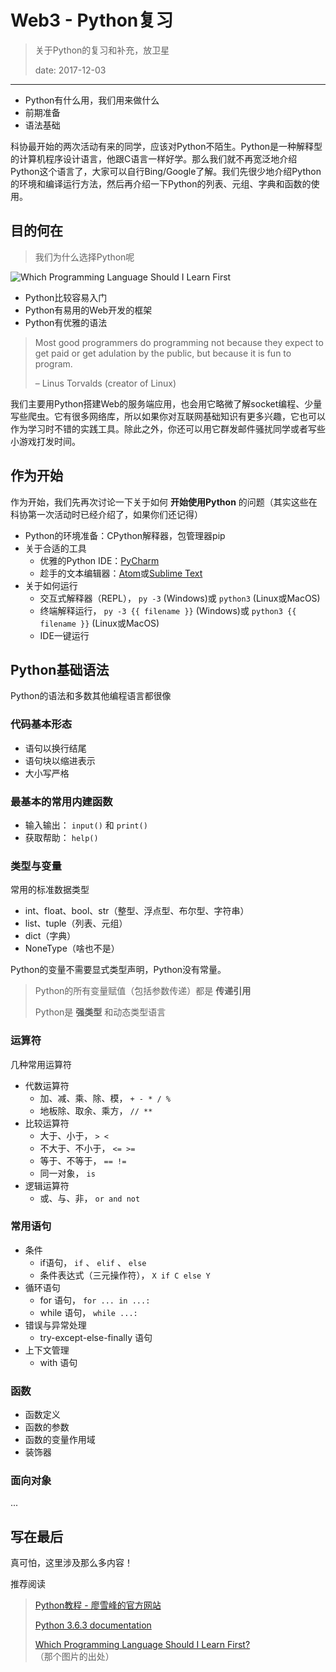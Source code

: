 # Web3 - Python复习

> 关于Python的复习和补充，放卫星
>
> date: 2017-12-03

---

- Python有什么用，我们用来做什么
- 前期准备
- 语法基础

科协最开始的两次活动有来的同学，应该对Python不陌生。Python是一种解释型的计算机程序设计语言，他跟C语言一样好学。那么我们就不再宽泛地介绍Python这个语言了，大家可以自行Bing/Google了解。我们先很少地介绍Python的环境和编译运行方法，然后再介绍一下Python的列表、元组、字典和函数的使用。

## 目的何在

> 我们为什么选择Python呢

![Which Programming Language Should I Learn First](//keybrl-my-blog.oss-cn-shenzhen.aliyuncs.com/2018/images/SSSTA-Web3/which-programming-language-should-i-learn-first-infographic.png)

- Python比较容易入门
- Python有易用的Web开发的框架
- Python有优雅的语法

> Most good programmers do programming not because they expect to get paid or get adulation by the public, but because it is fun to program.
>
> – Linus Torvalds (creator of Linux)

我们主要用Python搭建Web的服务端应用，也会用它略微了解socket编程、少量写些爬虫。它有很多网络库，所以如果你对互联网基础知识有更多兴趣，它也可以作为学习时不错的实践工具。除此之外，你还可以用它群发邮件骚扰同学或者写些小游戏打发时间。

## 作为开始

作为开始，我们先再次讨论一下关于如何 **开始使用Python** 的问题（其实这些在科协第一次活动时已经介绍了，如果你们还记得）

- Python的环境准备：CPython解释器，包管理器pip
- 关于合适的工具
  - 优雅的Python IDE：[PyCharm](https://www.jetbrains.com/pycharm/)
  - 趁手的文本编辑器：[Atom](https://atom.io/)或[Sublime Text](http://www.sublimetext.com/)
- 关于如何运行
  - 交互式解释器（REPL）， `py -3` (Windows)或 `python3` (Linux或MacOS)
  - 终端解释运行， `py -3 {{ filename }}` (Windows)或 `python3 {{ filename }}` (Linux或MacOS)
  - IDE一键运行

## Python基础语法

Python的语法和多数其他编程语言都很像

### 代码基本形态

- 语句以换行结尾
- 语句块以缩进表示
- 大小写严格

### 最基本的常用内建函数

- 输入输出： `input()` 和 `print()`
- 获取帮助： `help()`

### 类型与变量

常用的标准数据类型

- int、float、bool、str（整型、浮点型、布尔型、字符串）
- list、tuple（列表、元组）
- dict（字典）
- NoneType（啥也不是）

Python的变量不需要显式类型声明，Python没有常量。

> Python的所有变量赋值（包括参数传递）都是 **传递引用**
>
> Python是 **强类型** 和动态类型语言

### 运算符

几种常用运算符

- 代数运算符
  - 加、减、乘、除、模， `+ - * / %`
  - 地板除、取余、乘方， `// **`
- 比较运算符
  - 大于、小于， `> <`
  - 不大于、不小于， `<= >=`
  - 等于、不等于， `== !=`
  - 同一对象， `is`
- 逻辑运算符
  - 或、与、非， `or and not`

### 常用语句

- 条件
  - if语句， `if` 、 `elif` 、 `else`
  - 条件表达式（三元操作符）， `X if C else Y`
- 循环语句
  - for 语句， `for ... in ...:`
  - while 语句， `while ...:`
- 错误与异常处理
  - try-except-else-finally 语句
- 上下文管理
  - with 语句

### 函数

- 函数定义
- 函数的参数
- 函数的变量作用域
- 装饰器

### 面向对象

...

## 写在最后

真可怕，这里涉及那么多内容！

推荐阅读

> [Python教程 - 廖雪峰的官方网站](https://www.liaoxuefeng.com/wiki/0014316089557264a6b348958f449949df42a6d3a2e542c000)
>
> [Python 3.6.3 documentation](https://docs.python.org/3/)
>
> [Which Programming Language Should I Learn First?](http://carlcheo.com/startcoding)（那个图片的出处）
